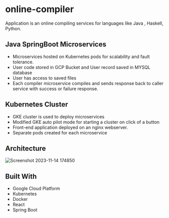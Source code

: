 # online-compiler
Application is an online compiling services for languages like Java , Haskell, Python.

## Java SpringBoot Microservices
* Microservices hosted on Kubernetes pods for scalability and fault tolerance.
* User code stored in GCP Bucket and User record saved in MYSQL database
* User has access to saved files
* Each compiler microservice compiles and sends response back to caller service with success or failure response.

## Kubernetes Cluster
* GKE cluster is used to deploy microservices
* Modified GKE auto pilot mode for starting a cluster on click of a button
* Front-end application deployed on an nginx webserver.
* Separate pods created for each microservice

## Architecture
![Screenshot 2023-11-14 174850](https://github.com/harshithvh/online-compiler/assets/91654378/027c0a86-8ba4-439b-9ddd-c2b199fc285f)


## Built With
* Google Cloud Platform
* Kubernetes
* Docker
* React
* Spring Boot


